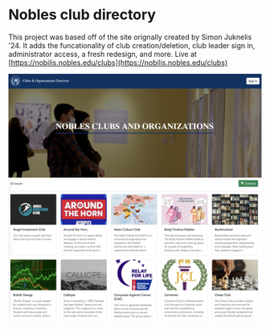 # Nobles club directory
This project was based off of the site orignally created by Simon Juknelis '24. It adds the funcationality of club creation/deletion, club leader sign in, administrator access, a fresh redesign, and more.
Live at [https://nobilis.nobles.edu/clubs](https://nobilis.nobles.edu/clubs)

<div align="center">
  <img src="screenshots/cover.png" width="600" /><br />
  <img src="screenshots/cards.png" width="600" />
</div>
